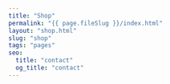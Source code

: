 ```yaml
---
title: "Shop"
permalink: "{{ page.fileSlug }}/index.html"
layout: "shop.html"
slug: "shop"
tags: "pages"
seo:
  title: "contact"
  og_title: "contact"
---
```



